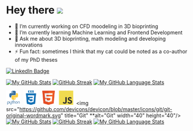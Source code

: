 <h1>
  Hey there
  <img src="https://media.giphy.com/media/hvRJCLFzcasrR4ia7z/giphy.gif" width="30px"/>
</h1>
<ul>
<li>🔭 I’m currently working on CFD moodeling in 3D bioprinting</li>
<li>🌱 I’m currently learning Machine Learning and Frontend Development</li>
<li>💬 Ask me about 3D bioprinting, math modeling and developing innovations</li>
<li>⚡ Fun fact: sometimes I think that my cat could be noted as a co-author of my PhD theses</li>
</ul>
<div id="badges">
  <a href="www.linkedin.com/in/katherine-vilinski-mazur">
    <img src="https://img.shields.io/badge/LinkedIn-blue?style=for-the-badge&logo=linkedin&logoColor=white" alt="LinkedIn Badge"/>
  </a>
</div>

[![My GitHub Stats](https://github-readme-stats.vercel.app/api/?username=katvil&count_private=true&theme=tokyonight&showicons=true)]()
[![GitHub Streak](http://github-readme-streak-stats.herokuapp.com?user=your-github-username&theme=dark&background=000000)](https://git.io/streak-stats)
[![My GitHub Language Stats](https://github-readme-stats.vercel.app/api/top-langs/?username=katvil&langs_count=5&theme=tokyonight)]()

   <img src="https://github.com/devicons/devicon/blob/master/icons/python/python-original-wordmark.svg" title="Python" alt="Python" width="40" height="40"/>&nbsp;
  <img src="https://github.com/devicons/devicon/blob/master/icons/css3/css3-plain-wordmark.svg"  title="CSS3" alt="CSS" width="40" height="40"/>&nbsp;
  <img src="https://github.com/devicons/devicon/blob/master/icons/html5/html5-original.svg" title="HTML5" alt="HTML" width="40" height="40"/>&nbsp;
  <img src="https://github.com/devicons/devicon/blob/master/icons/javascript/javascript-original.svg" title="JavaScript" alt="JavaScript" width="40" height="40"/>&nbsp;
  <img src="https://github.com/devicons/devicon/blob/master/icons/git/git-original-wordmark.svg" title="Git" **alt="Git" width="40" height="40"/>
[![My GitHub Stats](https://github-readme-stats.vercel.app/api/?username=katvil&count_private=true&theme=tokyonight&showicons=true)]()
[![GitHub Streak](http://github-readme-streak-stats.herokuapp.com?user=your-github-username&theme=dark&background=000000)](https://git.io/streak-stats)
[![My GitHub Language Stats](https://github-readme-stats.vercel.app/api/top-langs/?username=katvil&langs_count=5&theme=tokyonight)]()
<!--
**KatVil/katvil** is a ✨ _special_ ✨ repository because its `README.md` (this file) appears on your GitHub profile.

Here are some ideas to get you started:

- 🔭 I’m currently working on ...
- 🌱 I’m currently learning ...
- 👯 I’m looking to collaborate on ...
- 🤔 I’m looking for help with ...
- 💬 Ask me about ...
- 📫 How to reach me: ...
- 😄 Pronouns: ...
- ⚡ Fun fact: ...
-->
